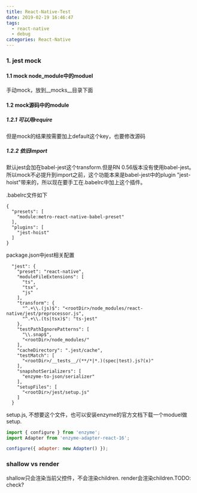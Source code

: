 ```yaml
---
title: React-Native-Test
date: 2019-02-19 16:46:47
tags: 
  - react-native 
  - debug
categories: React-Native
---
```

### 1. jest mock
#### 1.1 mock node_module中的moduel
手动mock，放到__mocks__目录下面

<!-- more -->

#### 1.2 mock源码中的module
##### 1.2.1 可以用require
但是mock的结果按需要加上default这个key，也要修改源码

##### 1.2.2 依旧import
默认jest会加在babel-jest这个transform.但是RN 0.56版本没有使用babel-jest。所以mock不必提升到import之前，这个功能本来是babel-jest中的plugin "jest-hoist"带来的，所以现在要手工在.babelrc中加上这个插件。

.babelrc文件如下
``` 
{
  "presets": [
    "module:metro-react-native-babel-preset"
  ],
  "plugins": [
    "jest-hoist"
  ]
}
```

package.json中jest相关配置
```
  "jest": {
    "preset": "react-native",
    "moduleFileExtensions": [
      "ts",
      "tsx",
      "js"
    ],
    "transform": {
      "^.+\\.(js)$": "<rootDir>/node_modules/react-native/jest/preprocessor.js",
      "^.+\\.(ts|tsx)$": "ts-jest"
    },
    "testPathIgnorePatterns": [
      "\\.snap$",
      "<rootDir>/node_modules/"
    ],
    "cacheDirectory": ".jest/cache",
    "testMatch": [
      "<rootDir>/__tests__/(**/*|*.)(spec|test).js?(x)"
    ],
    "snapshotSerializers": [
      "enzyme-to-json/serializer"
    ],
    "setupFiles": [
      "<rootDir>/jest/setup.js"
    ]
  }
```

setup.js, 不想要这个文件，也可以安装enzyme的官方文档下载一个moduel做setup.
``` js
import { configure } from 'enzyme';
import Adapter from 'enzyme-adapter-react-16';

configure({ adapter: new Adapter() });

```


### shallow vs render
shallow只会渲染当前父控件，不会渲染children.
render会渲染children.TODO: check?
